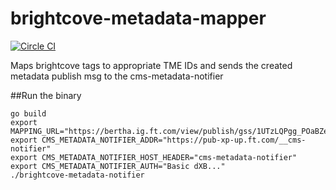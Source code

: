 # brightcove-metadata-mapper
[![Circle CI](https://circleci.com/gh/Financial-Times/brightcove-metadata-notifier/tree/master.png?style=shield)](https://circleci.com/gh/Financial-Times/brightcove-metadata-notifier/tree/master)

Maps brightcove tags to appropriate TME IDs and sends the created metadata publish msg to the cms-metadata-notifier

##Run the binary

```
go build
export MAPPING_URL="https://bertha.ig.ft.com/view/publish/gss/1UTzLQPgg_POaBZeOfAQoxY5YmjKxMqdP9O9oa_Fto9s/mappings"
export CMS_METADATA_NOTIFIER_ADDR="https://pub-xp-up.ft.com/__cms-notifier"
export CMS_METADATA_NOTIFIER_HOST_HEADER="cms-metadata-notifier"
export CMS_METADATA_NOTIFIER_AUTH="Basic dXB..."
./brightcove-metadata-notifier
```
